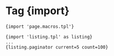Tag {import}
============

```smarty
{import 'page.macros.tpl'}
```

```smarty
{import 'listing.tpl' as listing}
...
{listing.paginator current=5 count=100}
```

